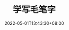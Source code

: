 ---
title: "学写毛笔字"
featured_image: 'https://cdn.digcss.com/gallery/calligraphy/IMG_1906.JPG'
date: 2022-05-01T13:43:30+08:00
comment: true
covers: [
    "https://cdn.digcss.com/gallery/calligraphy/IMG_1906.JPG",
    "https://cdn.digcss.com/gallery/calligraphy/IMG_3435.JPG",
    "https://cdn.digcss.com/gallery/calligraphy/IMG_4220.JPG",
    "https://cdn.digcss.com/gallery/calligraphy/IMG_4609.JPG"
]

imgs: [
    "https://cdn.digcss.com/gallery/calligraphy/IMG_1906.JPG",
    "https://cdn.digcss.com/gallery/calligraphy/IMG_1919.JPG",
    "https://cdn.digcss.com/gallery/calligraphy/IMG_1990.JPG",
    "https://cdn.digcss.com/gallery/calligraphy/IMG_2011.JPG",
    "https://cdn.digcss.com/gallery/calligraphy/IMG_2013.JPG",
    "https://cdn.digcss.com/gallery/calligraphy/IMG_2988.JPG",
    "https://cdn.digcss.com/gallery/calligraphy/IMG_3028.JPG",
    "https://cdn.digcss.com/gallery/calligraphy/IMG_3030.JPG",
    "https://cdn.digcss.com/gallery/calligraphy/IMG_3398.JPG",
    "https://cdn.digcss.com/gallery/calligraphy/IMG_3400.JPG",
    "https://cdn.digcss.com/gallery/calligraphy/IMG_3415.JPG",
    "https://cdn.digcss.com/gallery/calligraphy/IMG_3435.JPG",
    "https://cdn.digcss.com/gallery/calligraphy/IMG_4140.JPG",
    "https://cdn.digcss.com/gallery/calligraphy/IMG_4141.JPG",
    "https://cdn.digcss.com/gallery/calligraphy/IMG_4220.JPG",
    "https://cdn.digcss.com/gallery/calligraphy/IMG_4226.JPG",
    "https://cdn.digcss.com/gallery/calligraphy/IMG_4593.JPG",
    "https://cdn.digcss.com/gallery/calligraphy/IMG_4609.JPG",
    "https://cdn.digcss.com/gallery/calligraphy/IMG_4613.JPG",
    "https://cdn.digcss.com/gallery/calligraphy/IMG_4642.JPG",
    "https://cdn.digcss.com/gallery/calligraphy/IMG_4646.JPG",
    "https://cdn.digcss.com/gallery/calligraphy/IMG_4699.jpg",
    "https://cdn.digcss.com/gallery/calligraphy/IMG_4832.JPG",
    "https://cdn.digcss.com/gallery/calligraphy/IMG_5037.JPG"
]

description: "Chinese calligraphy."
---